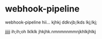 # webhook-pipeline
webhook-pipeline
hii...
kjhkj
ddkvjb;lkds
lkj;lkj;

jjjjj
ih;ih;oh
lklklk
jhkjhk.nmnmnnmmnjkhlkjhlkj

